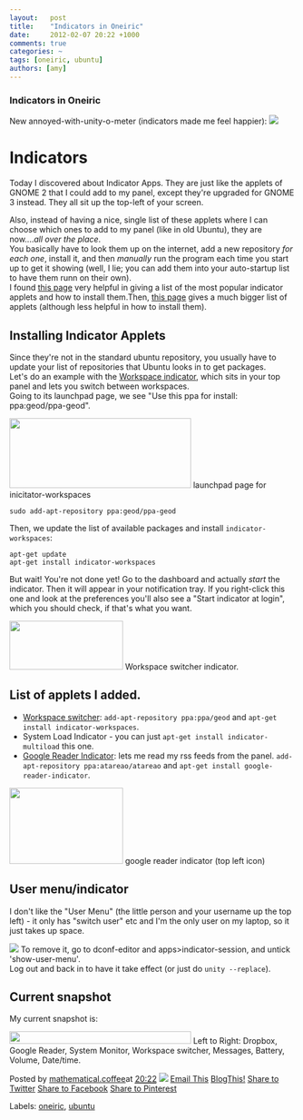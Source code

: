 ```yaml
---
layout:   post
title:    "Indicators in Oneiric"
date:     2012-02-07 20:22 +1000
comments: true
categories: ~
tags: [oneiric, ubuntu]
authors: [amy]
---
```

### Indicators in Oneiric

New annoyed-with-unity-o-meter (indicators made me feel happier):
 [![](http://2.bp.blogspot.com/-e6EbHe4MT5k/TzH4WTq9oBI/AAAAAAAABQY/Rk_6ivuQ5pg/s320/meter_0.55.png)](http://2.bp.blogspot.com/-e6EbHe4MT5k/TzH4WTq9oBI/AAAAAAAABQY/Rk_6ivuQ5pg/s1600/meter_0.55.png)

# Indicators
Today I discovered about Indicator Apps. They are just like the applets of GNOME 2 that I could add to my panel, except they're upgraded for GNOME 3 instead. They all sit up the top-left of your screen.  
  
  
Also, instead of having a nice, single list of these applets where I can choose which ones to add to my panel (like in old Ubuntu), they are now...._all over the place_.  
You basically have to look them up on the internet, add a new repository _for each one_, install it, and then _manually_ run the program each time you start up to get it showing (well, I lie; you can add them into your auto-startup list to have them runn on their own).  
I found [this page](http://askubuntu.com/questions/30334/what-application-indicators-are-available) very helpful in giving a list of the most popular indicator applets and how to install them.Then, [this page](http://www.omgubuntu.co.uk/tag/indicatorapplets/) gives a much bigger list of applets (although less helpful in how to install them).  

## Installing Indicator Applets
Since they're not in the standard ubuntu repository, you usually have to update your list of repositories that Ubuntu looks in to get packages.  
Let's do an example with the [Workspace indicator](https://launchpad.net/indicator-workspaces), which sits in your top panel and lets you switch between workspaces.  
Going to its launchpad page, we see "Use this ppa for install: ppa:geod/ppa-geod".  

<tbody>
<tr><td style="text-align: center;"><a href="http://2.bp.blogspot.com/-DwfZK9bh6Hk/TzHe7R-1Y8I/AAAAAAAABPQ/X8lqGLU3sh0/s1600/indicator-workspaces.png" imageanchor="1" style="margin-left: auto; margin-right: auto;"><img border="0" height="123" src="http://2.bp.blogspot.com/-DwfZK9bh6Hk/TzHe7R-1Y8I/AAAAAAAABPQ/X8lqGLU3sh0/s320/indicator-workspaces.png" width="320"></a></td></tr>
<tr><td class="tr-caption" style="text-align: center;">launchpad page for inicitator-workspaces</td></tr>
</tbody>

    sudo add-apt-repository ppa:geod/ppa-geod

Then, we update the list of available packages and install `indicator-workspaces`:  

    apt-get update
    apt-get install indicator-workspaces

But wait! You're not done yet! Go to the dashboard and actually _start_ the indicator. Then it will appear in your notification tray. If you right-click this one and look at the preferences you'll also see a "Start indicator at login", which you should check, if that's what you want.  

<tbody>
<tr><td style="text-align: center;"><a href="http://3.bp.blogspot.com/-oCxGHGAmYxg/TzHuZWw6DgI/AAAAAAAABPc/B30SEdQ6itU/s1600/workspaceswitcher.png" imageanchor="1" style="margin-left: auto; margin-right: auto;"><img border="0" height="86" src="http://3.bp.blogspot.com/-oCxGHGAmYxg/TzHuZWw6DgI/AAAAAAAABPc/B30SEdQ6itU/s200/workspaceswitcher.png" width="200"></a></td></tr>
<tr><td class="tr-caption" style="text-align: center;">Workspace switcher indicator.</td></tr>
</tbody>

## List of applets I added.

- [Workspace switcher](https://launchpad.net/indicator-workspaces): `add-apt-repository ppa:ppa/geod` and `apt-get install indicator-workspaces`.
- System Load Indicator - you can just `apt-get install indicator-multiload` this one.
- [Google Reader Indicator](https://launchpad.net/google-reader-indicator): lets me read my rss feeds from the panel. `add-apt-repository ppa:atareao/atareao` and `apt-get install google-reader-indicator`.

<tbody>
<tr><td style="text-align: center;"><a href="http://2.bp.blogspot.com/-dRKCmMmmL8k/TzHviG0iszI/AAAAAAAABPo/psx0lbJ8v9M/s1600/reader.png" imageanchor="1" style="margin-left: auto; margin-right: auto;"><img border="0" height="134" src="http://2.bp.blogspot.com/-dRKCmMmmL8k/TzHviG0iszI/AAAAAAAABPo/psx0lbJ8v9M/s200/reader.png" width="200"></a></td></tr>
<tr><td class="tr-caption" style="text-align: center;">google reader indicator (top left icon)</td></tr>
</tbody>

## User menu/indicator
I don't like the "User Menu" (the little person and your username up the top left) - it only has "switch user" etc and I'm the only user on my laptop, so it just takes up space.   

 [![](http://1.bp.blogspot.com/-oApCe_7XrhA/TzHwfxOGCiI/AAAAAAAABQA/9YGKYxhz8sc/s320/usermenu.png)](http://1.bp.blogspot.com/-oApCe_7XrhA/TzHwfxOGCiI/AAAAAAAABQA/9YGKYxhz8sc/s1600/usermenu.png)
To remove it, go to dconf-editor and apps>indicator-session, and untick 'show-user-menu'.  
Log out and back in to have it take effect (or just do `unity --replace`).  

## Current snapshot
My current snapshot is:  

<tbody>
<tr><td style="text-align: center;"><a href="http://3.bp.blogspot.com/-2LTIP3S7ji8/TzHvzsaJW3I/AAAAAAAABP0/XouiRwwOwJU/s1600/indicators-good.png" imageanchor="1" style="margin-left: auto; margin-right: auto;"><img border="0" height="22" src="http://3.bp.blogspot.com/-2LTIP3S7ji8/TzHvzsaJW3I/AAAAAAAABP0/XouiRwwOwJU/s320/indicators-good.png" width="320"></a></td></tr>
<tr><td class="tr-caption" style="text-align: center;">Left to Right: Dropbox, Google Reader, System Monitor, Workspace switcher, Messages, Battery, Volume, Date/time.</td></tr>
</tbody>

Posted by [mathematical.coffee](http://www.blogger.com/profile/15453196627437456098 "author profile")at [<abbr class="published" title="2012-02-07T20:22:00-08:00">20:22</abbr>](indicators-in-oneiric.html "permanent link") [![](http://img2.blogblog.com/img/icon18_edit_allbkg.gif)](http://www.blogger.com/post-edit.g?blogID=7039473604287682752&postID=5360393204119797316&from=pencil "Edit Post")
 [Email This](http://www.blogger.com/share-post.g?blogID=7039473604287682752&postID=5360393204119797316&target=email "Email This") [BlogThis!](http://www.blogger.com/share-post.g?blogID=7039473604287682752&postID=5360393204119797316&target=blog "BlogThis!") [Share to Twitter](http://www.blogger.com/share-post.g?blogID=7039473604287682752&postID=5360393204119797316&target=twitter "Share to Twitter") [Share to Facebook](http://www.blogger.com/share-post.g?blogID=7039473604287682752&postID=5360393204119797316&target=facebook "Share to Facebook") [Share to Pinterest](http://www.blogger.com/share-post.g?blogID=7039473604287682752&postID=5360393204119797316&target=pinterest "Share to Pinterest")
<plusone source="blogger:blog:plusone" href="http://mathematicalcoffee.blogspot.com/2012/02/indicators-in-oneiric.html" size="medium" width="300" annotation="inline"></plusone>

Labels: [oneiric](../../search/label/oneiric.html), [ubuntu](../../search/label/ubuntu.html)

